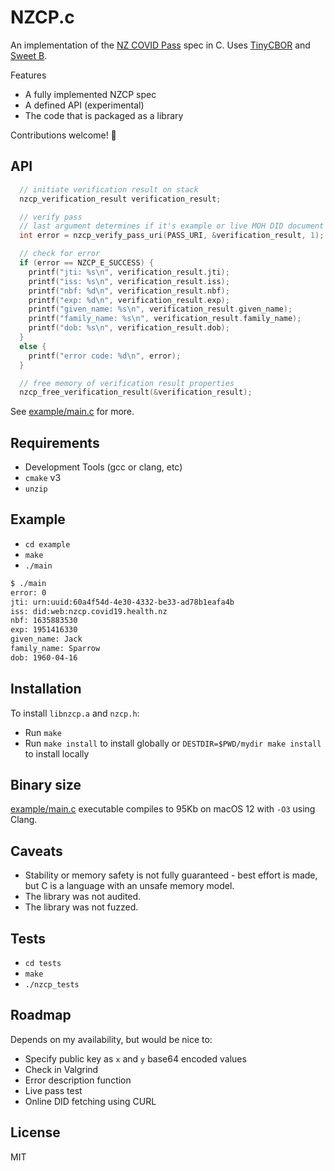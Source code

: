 # NZCP.c
An implementation of the [NZ COVID Pass](https://github.com/minhealthnz/nzcovidpass-spec) spec in C. Uses [TinyCBOR](https://github.com/intel/tinycbor) and [Sweet B](https://github.com/westerndigitalcorporation/sweet-b).

Features
- A fully implemented NZCP spec
- A defined API (experimental)
- The code that is packaged as a library

Contributions welcome! 🥳

## API
```c
  // initiate verification result on stack
  nzcp_verification_result verification_result;

  // verify pass
  // last argument determines if it's example or live MOH DID document
  int error = nzcp_verify_pass_uri(PASS_URI, &verification_result, 1);

  // check for error
  if (error == NZCP_E_SUCCESS) {
    printf("jti: %s\n", verification_result.jti);
    printf("iss: %s\n", verification_result.iss);
    printf("nbf: %d\n", verification_result.nbf);
    printf("exp: %d\n", verification_result.exp);
    printf("given_name: %s\n", verification_result.given_name);
    printf("family_name: %s\n", verification_result.family_name);
    printf("dob: %s\n", verification_result.dob);
  }
  else {
    printf("error code: %d\n", error);
  }

  // free memory of verification result properties
  nzcp_free_verification_result(&verification_result);
```

See [example/main.c](example/main.c) for more.

## Requirements
- Development Tools (gcc or clang, etc)
- `cmake` v3
- `unzip`

## Example
- `cd example`
- `make`
- `./main`

```bash
$ ./main
error: 0
jti: urn:uuid:60a4f54d-4e30-4332-be33-ad78b1eafa4b
iss: did:web:nzcp.covid19.health.nz
nbf: 1635883530
exp: 1951416330
given_name: Jack
family_name: Sparrow
dob: 1960-04-16
```

## Installation
To install `libnzcp.a` and `nzcp.h`:
- Run `make`
- Run `make install` to install globally or `DESTDIR=$PWD/mydir make install` to install locally

## Binary size
[example/main.c](example/main.c) executable compiles to 95Kb on macOS 12 with `-O3` using Clang.

## Caveats
- Stability or memory safety is not fully guaranteed - best effort is made, but C is a language with an unsafe memory model.
- The library was not audited.
- The library was not fuzzed.

## Tests
- `cd tests`
- `make`
- `./nzcp_tests`

## Roadmap
Depends on my availability, but would be nice to:
- Specify public key as `x` and `y` base64 encoded values
- Check in Valgrind
- Error description function
- Live pass test
- Online DID fetching using CURL

## License
MIT
